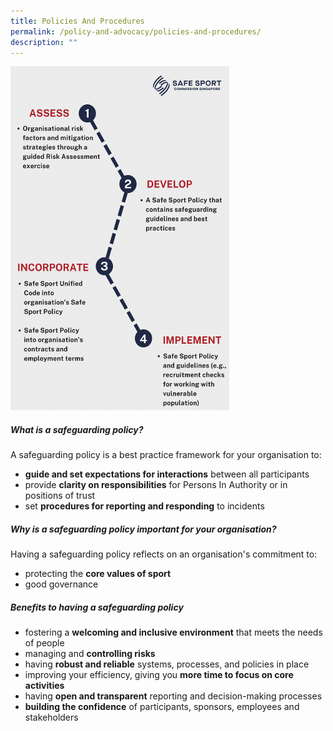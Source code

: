 ```yaml
---
title: Policies And Procedures
permalink: /policy-and-advocacy/policies-and-procedures/
description: ""
---
```


<img style="width: 350px; height: 550px;" src="/images/policy%20roadmap.png">


#####  **What is a safeguarding policy?**

A safeguarding policy is a best practice framework for your organisation to:
*  **guide and set expectations for interactions** between all participants
*  provide **clarity on responsibilities** for Persons In Authority or in positions of trust
*  set **procedures for reporting and responding** to incidents 


#####  **Why is a safeguarding policy important for your organisation?**

Having a safeguarding policy reflects on an organisation's commitment to: 
* protecting the **core values of sport** 
* good governance 


##### **Benefits to having a safeguarding policy**

*   fostering a **welcoming and inclusive environment** that meets the needs of people
*   managing and **controlling risks**
*   having **robust and reliable** systems, processes, and policies in place
*   improving your efficiency, giving you **more time to focus on core activities**
*   having **open and transparent** reporting and decision-making processes
*   **building the confidence** of participants, sponsors, employees and stakeholders